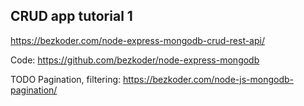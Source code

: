 ## CRUD app tutorial 1

https://bezkoder.com/node-express-mongodb-crud-rest-api/

Code: https://github.com/bezkoder/node-express-mongodb

TODO Pagination, filtering: https://bezkoder.com/node-js-mongodb-pagination/
